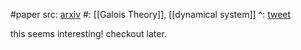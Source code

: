 #paper 
src: [arxiv](https://arxiv.org/abs/2106.05334)
#: [[Galois Theory]], [[dynamical system]]
^: [tweet](https://twitter.com/PeterVeep/status/1677292104018538498)

this seems interesting! checkout later.